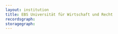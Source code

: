 ```yaml
---
layout: institution
title: EBS Universität für Wirtschaft und Recht
recordsgraph: 
storagegraph: 
---
```

